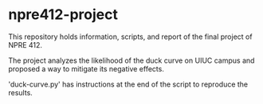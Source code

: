 # npre412-project
This repository holds information, scripts, and report of the final project of NPRE 412.

The project analyzes the likelihood of the duck curve on UIUC campus and proposed a way to mitigate its negative effects.

'duck-curve.py' has instructions at the end of the script to reproduce the results.